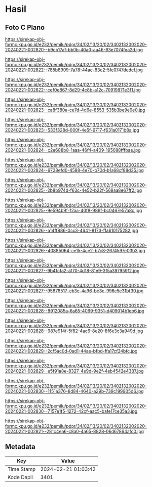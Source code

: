 # Hasil

## Foto C Plano

https://sirekap-obj-formc.kpu.go.id/e232/pemilu/pdpr/34/02/13/20/02/3402132002020-20240221-002820--b9cb17af-bb0b-40a0-aa46-93e7074fea2d.jpg

https://sirekap-obj-formc.kpu.go.id/e232/pemilu/pdpr/34/02/13/20/02/3402132002020-20240221-002822--785b8909-7a78-44ac-83c2-5fe0747dedcf.jpg

https://sirekap-obj-formc.kpu.go.id/e232/pemilu/pdpr/34/02/13/20/02/3402132002020-20240221-002822--cef0e867-8d29-4c8b-a12c-70919871e3f1.jpg

https://sirekap-obj-formc.kpu.go.id/e232/pemilu/pdpr/34/02/13/20/02/3402132002020-20240221-002823--ca8f380a-ce7d-4d6e-8553-535b3be9e9e0.jpg

https://sirekap-obj-formc.kpu.go.id/e232/pemilu/pdpr/34/02/13/20/02/3402132002020-20240221-002823--533f328d-000f-4e5f-9717-f631a0171b8a.jpg

https://sirekap-obj-formc.kpu.go.id/e232/pemilu/pdpr/34/02/13/20/02/3402132002020-20240221-002824--c2e688b8-1aaa-46f4-a409-195088fffbae.jpg

https://sirekap-obj-formc.kpu.go.id/e232/pemilu/pdpr/34/02/13/20/02/3402132002020-20240221-002824--9728efd0-4588-4e70-b70d-b1a68cf88d35.jpg

https://sirekap-obj-formc.kpu.go.id/e232/pemilu/pdpr/34/02/13/20/02/3402132002020-20240221-002825--2b8b974d-f63c-4e52-b22f-569aa8e67ff2.jpg

https://sirekap-obj-formc.kpu.go.id/e232/pemilu/pdpr/34/02/13/20/02/3402132002020-20240221-002825--9e594b9f-f2aa-40f8-989f-bc0467e57a8c.jpg

https://sirekap-obj-formc.kpu.go.id/e232/pemilu/pdpr/34/02/13/20/02/3402132002020-20240221-002826--a14ff886-0cc3-4641-8173-ffa610175282.jpg

https://sirekap-obj-formc.kpu.go.id/e232/pemilu/pdpr/34/02/13/20/02/3402132002020-20240221-002826--40885064-ce15-4ce2-b7c8-2674597e03b3.jpg

https://sirekap-obj-formc.kpu.go.id/e232/pemilu/pdpr/34/02/13/20/02/3402132002020-20240221-002827--9b41cfa2-a170-4d18-81e9-3f5a397959f2.jpg

https://sirekap-obj-formc.kpu.go.id/e232/pemilu/pdpr/34/02/13/20/02/3402132002020-20240221-002827--95676517-cb3e-4a96-be3e-996c5e31bf30.jpg

https://sirekap-obj-formc.kpu.go.id/e232/pemilu/pdpr/34/02/13/20/02/3402132002020-20240221-002828--8912085a-6a65-4069-9351-d409014b1eb6.jpg

https://sirekap-obj-formc.kpu.go.id/e232/pemilu/pdpr/34/02/13/20/02/3402132002020-20240221-002828--987e914f-5f82-4ac6-8e20-8f6e3c3a949d.jpg

https://sirekap-obj-formc.kpu.go.id/e232/pemilu/pdpr/34/02/13/20/02/3402132002020-20240221-002829--2cf5ac0d-0ad1-44ae-bfbd-ffa17cf24bfc.jpg

https://sirekap-obj-formc.kpu.go.id/e232/pemilu/pdpr/34/02/13/20/02/3402132002020-20240221-002829--e5f91a8e-8327-4e9d-9e2f-4eb4542e4387.jpg

https://sirekap-obj-formc.kpu.go.id/e232/pemilu/pdpr/34/02/13/20/02/3402132002020-20240221-002830--1151a376-8d84-4640-a29b-739c199905d6.jpg

https://sirekap-obj-formc.kpu.go.id/e232/pemilu/pdpr/34/02/13/20/02/3402132002020-20240221-002830--7157e1f5-1272-42cf-aac5-bafe17ce35a3.jpg

https://sirekap-obj-formc.kpu.go.id/e232/pemilu/pdpr/34/02/13/20/02/3402132002020-20240221-002821--281c4ea6-c8a0-4a65-8828-06d67864afc0.jpg


## Metadata

| Key        | Value               |
| ---------- | ------------------- |
| Time Stamp | 2024-02-21 01:03:42 |
| Kode Dapil | 3401                |



